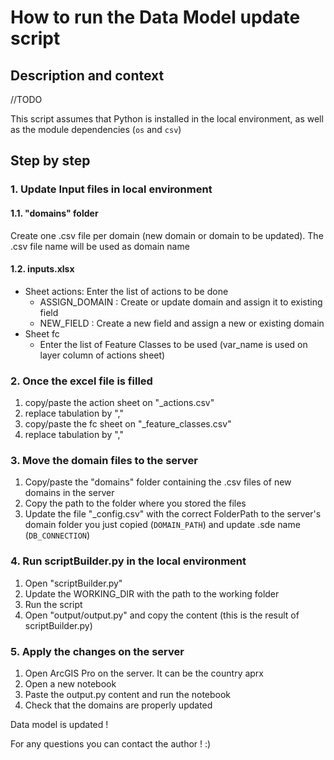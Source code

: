 # How to run the Data Model update script

## Description and context

//TODO

This script assumes that Python is installed in the local environment, as well as the module dependencies (`os` and `csv`)

## Step by step

### 1. Update Input files in local environment

#### 1.1. "domains" folder

Create one .csv file per domain (new domain or domain to be updated). The .csv file name will be used as domain name

#### 1.2. inputs.xlsx

* Sheet actions: Enter the list of actions to be done
  * ASSIGN_DOMAIN : Create or update domain and assign it to existing field
  * NEW_FIELD : Create a new field and assign a new or existing domain
* Sheet fc
  * Enter the list of Feature Classes to be used (var_name is used on layer column of actions sheet)

### 2. Once the excel file is filled

1. copy/paste the action sheet on "_actions.csv"
2. replace tabulation by ","
3. copy/paste the fc sheet on "_feature_classes.csv"
4. replace tabulation by ","

### 3. Move the domain files to the server

1. Copy/paste the "domains" folder containing the .csv files of new domains in the server
2. Copy the path to the folder where you stored the files
3. Update the file "_config.csv" with the correct FolderPath to the server's domain folder you just copied (`DOMAIN_PATH`) and update .sde name (`DB_CONNECTION`)

### 4. Run scriptBuilder.py in the local environment

1. Open "scriptBuilder.py"
2. Update the WORKING_DIR with the path to the working folder
3. Run the script
4. Open "output/output.py" and copy the content (this is the result of scriptBuilder.py)

### 5. Apply the changes on the server

1. Open ArcGIS Pro on the server. It can be the country aprx
2. Open a new notebook
3. Paste the output.py content and run the notebook
4. Check that the domains are properly updated

Data model is updated !

For any questions you can contact the author ! :)
